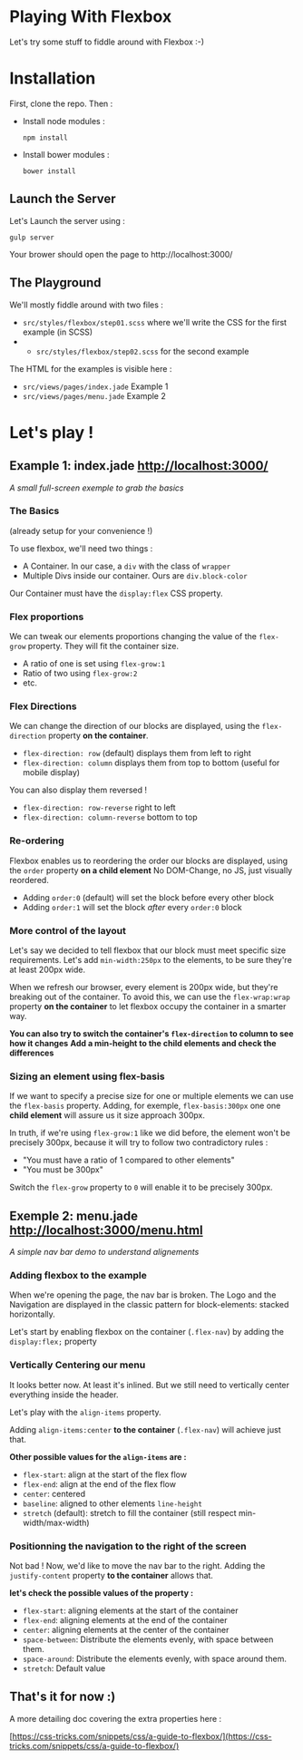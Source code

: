 # Playing With Flexbox
Let's try some stuff to fiddle around with Flexbox :-)

# Installation
First, clone the repo. Then :

- Install node modules :
  ```
  npm install
  ```

- Install bower modules :
  ```
  bower install
  ```

## Launch the Server
Let's Launch the server using :

```
gulp server
```

Your brower should open the page to http://localhost:3000/

## The Playground
We'll mostly fiddle around with two files :
- `src/styles/flexbox/step01.scss` where we'll write the CSS for the first example (in SCSS)
- - `src/styles/flexbox/step02.scss` for the second example

The HTML for the examples is visible here :
- `src/views/pages/index.jade` Example 1
- `src/views/pages/menu.jade` Example 2


# Let's play !

## Example 1: index.jade [http://localhost:3000/](http://localhost:3000/)
*A small full-screen exemple to grab the basics*

### The Basics
(already setup for your convenience !)

To use flexbox, we'll need two things :

  - A Container. In our case, a `div` with the class of `wrapper`
  - Multiple Divs inside our container. Ours are `div.block-color`

Our Container must have the `display:flex` CSS property.

### Flex proportions
We can tweak our elements proportions changing the value of the `flex-grow` property.
They will fit the container size.

- A ratio of one is set using `flex-grow:1`
- Ratio of two using `flex-grow:2`
- etc.

### Flex Directions
We can change the direction of our blocks are displayed, using the `flex-direction` property **on the container**.

- `flex-direction: row` (default) displays them from left to right
- `flex-direction: column` displays them from top to bottom (useful for mobile display)

You can also display them reversed !

- `flex-direction: row-reverse` right to left
- `flex-direction: column-reverse` bottom to top

### Re-ordering
Flexbox enables us to reordering the order our blocks are displayed, using the `order` property **on a child element**
No DOM-Change, no JS, just visually reordered.

- Adding `order:0` (default) will set the block before every other block
- Adding `order:1` will set the block *after* every `order:0` block

### More control of the layout
Let's say we decided to tell flexbox that our block must meet specific size requirements.
Let's add `min-width:250px` to the elements, to be sure they're at least 200px wide.

When we refresh our browser, every element is 200px wide, but they're breaking out of the container.
To avoid this, we can use the `flex-wrap:wrap` property **on the container** to let flexbox occupy the container
in a smarter way.

**You can also try to switch the container's `flex-direction` to column to see how it changes**
**Add a min-height to the child elements and check the differences**

### Sizing an element using flex-basis
If we want to specify a precise size for one or multiple elements we can use the `flex-basis` property.
Adding, for exemple, `flex-basis:300px` one one **child element** will assure us it size approach 300px.

In truth, if we're using `flex-grow:1` like we did before, the element won't be precisely 300px, because it will
try to follow two contradictory rules :
- "You must have a ratio of 1 compared to other elements"
- "You must be 300px"

Switch the `flex-grow` property to `0` will enable it to be precisely 300px.


## Exemple 2: menu.jade [http://localhost:3000/menu.html](http://localhost:3000/menu.html)
*A simple nav bar demo to understand alignements*

### Adding flexbox to the example
When we're opening the page, the nav bar is broken.
The Logo and the Navigation are displayed in the classic pattern for block-elements: stacked horizontally.

Let's start by enabling flexbox on the container (`.flex-nav`) by adding the `display:flex;` property

### Vertically Centering our menu
It looks better now. At least it's inlined.
But we still need to vertically center everything inside the header.

Let's play with the `align-items` property.

Adding `align-items:center` **to the container** (`.flex-nav`) will achieve just that.

**Other possible values for the `align-items` are :**

- `flex-start`: align at the start of the flex flow
- `flex-end`: align at the end of the flex flow
- `center`: centered
- `baseline`: aligned to other elements `line-height`
- `stretch` (default): stretch to fill the container (still respect min-width/max-width)


### Positionning the navigation to the right of the screen
Not bad ! Now, we'd like to move the nav bar to the right.
Adding the `justify-content` property **to the container** allows that.

**let's check the possible values of the property :**

- `flex-start`: aligning elements at the start of the container
- `flex-end`: aligning elements at the end of the container
- `center`: aligning elements at the center of the container
- `space-between`: Distribute the elements evenly, with space between them.
- `space-around`: Distribute the elements evenly, with space around them.
- `stretch`: Default value

## That's it for now :)
A more detailing doc covering the extra properties here :

[https://css-tricks.com/snippets/css/a-guide-to-flexbox/](https://css-tricks.com/snippets/css/a-guide-to-flexbox/)





